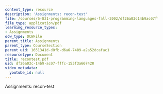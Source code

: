 ```yaml
---
content_type: resource
description: 'Assignments: recon-test'
file: /courses/6-821-programming-languages-fall-2002/df26a03c14b9ac07fffc153f3a667420_recontest.pdf
file_type: application/pdf
learning_resource_types:
- Assignments
ocw_type: OCWFile
parent_title: Assignments
parent_type: CourseSection
parent_uid: 1651341d-d0fb-d6a6-7489-a2a52dcafac1
resourcetype: Document
title: recontest.pdf
uid: df26a03c-14b9-ac07-fffc-153f3a667420
video_metadata:
  youtube_id: null
---
```

Assignments: recon-test

